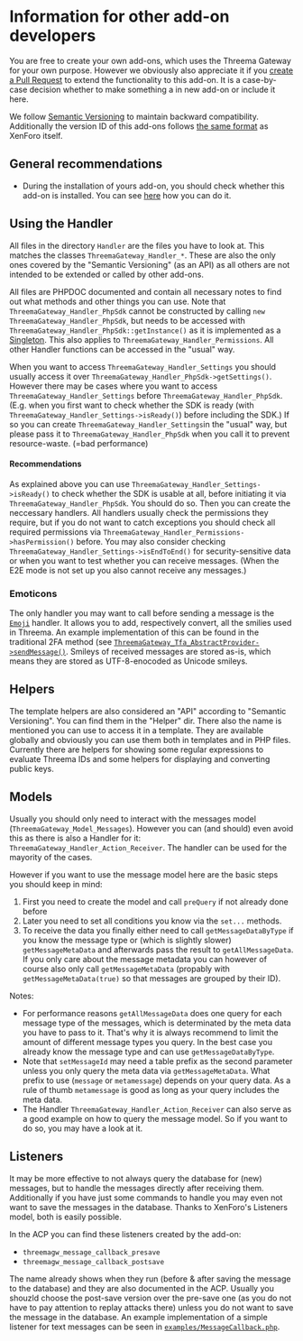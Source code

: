 # Information for other add-on developers

You are free to create your own add-ons, which uses the Threema Gateway for your own purpose. However we obviously also appreciate it if you [create a Pull Request](../CONTRIBUTING.md) to extend the functionality to this add-on. It is a case-by-case decision whether to make something a in new add-on or include it here.

We follow [Semantic Versioning](http://semver.org/) to maintain backward compatibility. Additionally the version ID of this add-ons follows [the same format](https://xenforo.com/community/threads/development-best-practices.64996/#post-794344) as XenForo itself.

## General recommendations

*   During the installation of yours add-on, you should check whether this add-on is installed. You can see [here](https://xenforo.com/community/threads/checking-for-the-existance-of-other-add-ons-while-installing.113610/#post-1047354) how you can do it.

## Using the Handler

All files in the directory `Handler` are the files you have to look at. This matches the classes `ThreemaGateway_Handler_*`. These are also the only ones covered by the "Semantic Versioning" (as an API) as all others are not intended to be extended or called by other add-ons.

All files are PHPDOC documented and contain all necessary notes to find out what methods and other things you can use.
Note that `ThreemaGateway_Handler_PhpSdk` cannot be constructed by calling `new ThreemaGateway_Handler_PhpSdk`, but needs to be accessed with `ThreemaGateway_Handler_PhpSdk::getInstance()` as it is implemented as a [Singleton](https://en.wikipedia.org/wiki/Singleton_pattern). This also applies to `ThreemaGateway_Handler_Permissions`.
All other Handler functions can be accessed in the "usual" way.

When you want to access `ThreemaGateway_Handler_Settings` you should usually access it over `ThreemaGateway_Handler_PhpSdk->getSettings()`. However there may be cases where you want to access `ThreemaGateway_Handler_Settings` before `ThreemaGateway_Handler_PhpSdk`. (E.g. when you first want to check whether the SDK is ready (with `ThreemaGateway_Handler_Settings->isReady()`) before including the SDK.) If so you can create `ThreemaGateway_Handler_Settings`in the "usual" way, but please pass it to `ThreemaGateway_Handler_PhpSdk` when you call it to prevent resource-waste. (=bad performance)

#### Recommendations

As explained above you can use `ThreemaGateway_Handler_Settings->isReady()` to check whether the SDK is usable at all, before initiating it via `ThreemaGateway_Handler_PhpSdk`. You should do so.
Then you can create the neccessary handlers. All handlers usually check the permissions they require, but if you do not want to catch exceptions you should check all required permissions via `ThreemaGateway_Handler_Permissions->hasPermission()` before.
You may also consider checking `ThreemaGateway_Handler_Settings->isEndToEnd()` for security-sensitive data or when you want to test whether you can receive messages. (When the E2E mode is not set up you also cannot receive any messages.)

### Emoticons

The only handler you may want to call before sending a message is the [`Emoji`](../Handler/Emoji.php) handler. It allows you to add, respectively convert, all the smilies used in Threema. An example implementation of this can be found in the traditional 2FA method (see [`ThreemaGateway_Tfa_AbstractProvider->sendMessage()`](../Tfa/AbstractProvider.php).
Smileys of received messages are stored as-is, which means they are stored as UTF-8-enocoded as Unicode smileys.

## Helpers

The template helpers are also considered an "API" according to "Semantic Versioning". You can find them in the "Helper" dir. There also the name is mentioned you can use to access it in a template. They are available globally and obviously you can use them both in templates and in PHP files.  
Currently there are helpers for showing some regular expressions to evaluate Threema IDs and some helpers for displaying and converting public keys.

## Models

Usually you should only need to interact with the messages model (`ThreemaGateway_Model_Messages`). However you can (and should) even avoid this as there is also a Handler for it: `ThreemaGateway_Handler_Action_Receiver`. The handler can be used for the mayority of the cases.

However if you want to use the message model here are the basic steps you should keep in mind:
1. First you need to create the model and call `preQuery` if not already done before
2. Later you need to set all conditions you know via the `set...` methods.  
3. To receive the data you finally either need to call `getMessageDataByType` if you know the message type or (which is slightly slower) `getMessageMetaData` and afterwards pass the result to `getAllMessageData`.  
   If you only care about the message metadata you can however of course also only call `getMessageMetaData` (propably with `getMessageMetaData(true)` so that messages are grouped by their ID).

Notes:
*   For performance reasons `getAllMessageData` does one query for each message type of the messages, which is determinated by the meta data you have to pass to it. That's why it is always recommend to limit the amount of different message types you query. In the best case you already know the message type and can use `getMessageDataByType`.
*   Note that `setMessageId` may need a table prefix as the second parameter unless you only query the meta data via `getMessageMetaData`. What prefix to use (`message` or `metamessage`) depends on your query data. As a rule of thumb `metamessage` is good as long as your query includes the meta data.
* The Handler `ThreemaGateway_Handler_Action_Receiver` can also serve as a good example  on how to query the message model. So if you want to do so, you may have a look at it.

## Listeners
It may be more effective to not always query the database for (new) messages, but to handle the messages directly after receiving them. Additionally if you have just some commands to handle you may even not want to save the messages in the database. Thanks to XenForo's Listeners model, both is easily possible.

In the ACP you can find these listeners created by the add-on:
* `threemagw_message_callback_presave`
* `threemagw_message_callback_postsave`

The name already shows when they run (before & after saving the message to the database) and they are also documented in the ACP. Usually you shouzld choose the post-save version over the pre-save one (as you do not have to pay attention to replay attacks there) unless you do not want to save the message in the database.
An example implementation of a simple listener for text messages can be seen in [`examples/MessageCallback.php`](examples/MessageCallback.php). 
